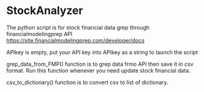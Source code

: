 # StockAnalyzer

The python script is for stock financial data grep through financialmodelingprep API 
https://site.financialmodelingprep.com/developer/docs

APIkey is empty, put your API key into APIkey as a string to launch the script


grep_data_from_FMP() function is to grep data frmo API then save it in csv format.
Run this function whenever you need update stock financial data.

csv_to_dictionary() function is to convert csv to list of dictionary.
